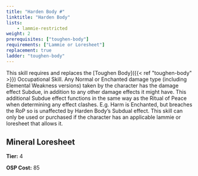 ```yaml
---
title: "Harden Body #"
linktitle: "Harden Body"
lists:
    - lammie-restricted
weight: 2
prerequisites: ["toughen-body"]
requirements: ["Lammie or Loresheet"]
replacement: true
ladder: "toughen-body"
---
```

This skill requires and replaces the [Toughen Body]({{< ref "toughen-body" >}}) Occupational Skill. Any Normal or Enchanted damage type (including Elemental Weakness versions) taken by the character has the damage effect Subdue, in addition to any other damage effects it might have. This additional Subdue effect functions in the same way as the Ritual of Peace when determining any effect clashes. E.g. Harm is Enchanted, but breaches the RoP so is unaffected by Harden Body’s Subdual effect. This skill can only be used or purchased if the character has an applicable lammie or loresheet that allows it.


## Mineral Loresheet

**Tier:** 4

**OSP Cost:** 85